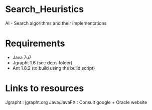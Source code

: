 Search_Heuristics
=================

AI - Search algorithms and their implementations

Requirements
==================
 - Java 7u7
 - Jgrapht 1.6 (see deps folder) 
 - Ant 1.8.2 (to build using the build script)

Links to resources
==================
Jgrapht : jgrapht.org
Java/JavaFX : Consult google + Oracle website